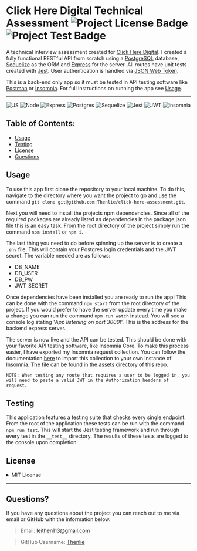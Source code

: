 # Click Here Digital Technical Assessment ![Project License Badge](https://img.shields.io/badge/license-MIT-brightgreen) ![Project Test Badge](https://img.shields.io/badge/tests-100%25-blue)

A technical interview assessment created for [Click Here Digital](https://www.clickheredigital.com/). I created a fully functional RESTful API from scratch using a [PostgreSQL](https://www.postgresql.org/) database, [Sequelize](https://sequelize.org/) as the ORM and [Express](https://expressjs.com/) for the server. All routes have unit tests created with [Jest](https://jestjs.io/). User authentication is handled via [JSON Web Token](https://jwt.io/). 

This is a back-end only app so it must be tested in API testing software like [Postman](https://www.postman.com/) or [Insomnia](https://insomnia.rest/). For full instructions on running the app see [Usage](#usage).

---

<div align="center">
 
![JS](https://img.shields.io/badge/JavaScript-F7DF1E?style=for-the-badge&logo=javascript&logoColor=black)
![Node](https://img.shields.io/badge/Node.js-43853D?style=for-the-badge&logo=node.js&logoColor=white)
![Express](https://img.shields.io/badge/Express.js-404D59?style=for-the-badge&logo=express&logoColor=cyan)
![Postgres](https://img.shields.io/badge/postgres-%23316192.svg?style=for-the-badge&logo=postgresql&logoColor=white)
![Sequelize](https://img.shields.io/badge/Sequelize-52B0E7?style=for-the-badge&logo=Sequelize&logoColor=white)
![Jest](https://img.shields.io/badge/Jest-C21325?style=for-the-badge&logo=jest&logoColor=white)
![JWT](https://img.shields.io/badge/JWT-000000?style=for-the-badge&logo=JSON%20web%20tokens&logoColor=white)
![Insomnia](https://img.shields.io/badge/Insomnia-black?style=for-the-badge&logo=insomnia&logoColor=5849BE)

</div>

## Table of Contents:

-   [Usage](#usage)
-   [Testing](#testing)
-   [License](#license)
-   [Questions](#questions)

## Usage

To use this app first clone the repository to your local machine. To do this, navigate to the directory where you want the project to go and use the command `git clone git@github.com:Thenlie/click-here-assessment.git`. 

Next you will need to install the projects npm dependencies. Since all of the required packages are already listed as dependencies in the package.json file this is an easy task. From the root directory of the project simply run the command `npm install` or `npm i`. 

The last thing you need to do before spinning up the server is to create a `.env` file. This will contain your Postgres login credentials and the JWT secret. The variable needed are as follows:

- DB_NAME
- DB_USER
- DB_PW
- JWT_SECRET

Once dependencies have been installed you are ready to run the app! This can be done with the command `npm start` from the root directory of the project. If you would prefer to have the server update every time you make a change you can run the command `npm run watch` instead. You will see a console log stating '*App listening on port 3000!*'. This is the address for the backend express server. 

The server is now live and the API can be tested. This should be done with your favorite API testing software, like Insomnia Core. To make this process easier, I have exported my Insomnia request collection. You can follow the documentation [here](https://docs.insomnia.rest/insomnia/import-export-data) to import this collection to your own instance of Insomnia. The file can be found in the [assets](https://github.com/Thenlie/click-here-assessment/tree/main/assets) directory of this repo. 

    NOTE: When testing any route that requires a user to be logged in, you will need to paste a valid JWT in the Authorization headers of request. 

## Testing

This application features a testing suite that checks every single endpoint. From the root of the application these tests can be run with the command `npm run test`. This will start the Jest testing framework and run through every test in the `__test__` directory. The results of these tests are logged to the console upon completion. 

## License
<details>

<summary>MIT License</summary>

> Copyright (c) [2022] [Type++]
> 
> __Permission is hereby granted, free of charge, to any person obtaining a copy__
> __of this software and associated documentation files (the "Software"), to deal__
> __in the Software without restriction, including without limitation the rights__
> __to use, copy, modify, merge, publish, distribute, sublicense, and/or sell__
> __copies of the Software, and to permit persons to whom the Software is__
> __furnished to do so, subject to the following conditions:__
> 
> The above copyright notice and this permission notice shall be included in all
> copies or substantial portions of the Software.
> 
> THE SOFTWARE IS PROVIDED "AS IS", WITHOUT WARRANTY OF ANY KIND, EXPRESS OR
> IMPLIED, INCLUDING BUT NOT LIMITED TO THE WARRANTIES OF MERCHANTABILITY,
> FITNESS FOR A PARTICULAR PURPOSE AND NONINFRINGEMENT. IN NO EVENT SHALL THE
> AUTHORS OR COPYRIGHT HOLDERS BE LIABLE FOR ANY CLAIM, DAMAGES OR OTHER
> LIABILITY, WHETHER IN AN ACTION OF CONTRACT, TORT OR OTHERWISE, ARISING FROM,
> OUT OF OR IN CONNECTION WITH THE SOFTWARE OR THE USE OR OTHER DEALINGS IN THE
> SOFTWARE.

</details>

---

## Questions?

If you have any questions about the project you can reach out to me via email or GitHub with the information below. 

>Email: leithen113@gmail.com 

>GitHub Username: [Thenlie](https://github.com/Thenlie)
